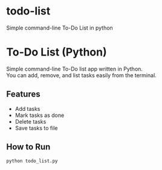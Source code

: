 # todo-list
Simple command-line To-Do List in python 
# To-Do List (Python)

Simple command-line To-Do list app written in Python.  
You can add, remove, and list tasks easily from the terminal.

## Features
- Add tasks
- Mark tasks as done
- Delete tasks
- Save tasks to file

## How to Run
```bash
python todo_list.py
